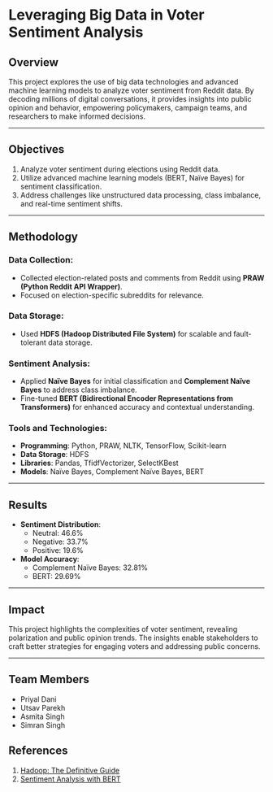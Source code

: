 # Leveraging Big Data in Voter Sentiment Analysis

## Overview
This project explores the use of big data technologies and advanced machine learning models to analyze voter sentiment from Reddit data. By decoding millions of digital conversations, it provides insights into public opinion and behavior, empowering policymakers, campaign teams, and researchers to make informed decisions.

---

## Objectives
1. Analyze voter sentiment during elections using Reddit data.
2. Utilize advanced machine learning models (BERT, Naïve Bayes) for sentiment classification.
3. Address challenges like unstructured data processing, class imbalance, and real-time sentiment shifts.

---

## Methodology
### Data Collection:
- Collected election-related posts and comments from Reddit using **PRAW (Python Reddit API Wrapper)**.
- Focused on election-specific subreddits for relevance.

### Data Storage:
- Used **HDFS (Hadoop Distributed File System)** for scalable and fault-tolerant data storage.

### Sentiment Analysis:
- Applied **Naïve Bayes** for initial classification and **Complement Naïve Bayes** to address class imbalance.
- Fine-tuned **BERT (Bidirectional Encoder Representations from Transformers)** for enhanced accuracy and contextual understanding.

### Tools and Technologies:
- **Programming**: Python, PRAW, NLTK, TensorFlow, Scikit-learn
- **Data Storage**: HDFS
- **Libraries**: Pandas, TfidfVectorizer, SelectKBest
- **Models**: Naïve Bayes, Complement Naïve Bayes, BERT

---

## Results
- **Sentiment Distribution**:
  - Neutral: 46.6%
  - Negative: 33.7%
  - Positive: 19.6%
- **Model Accuracy**:
  - Complement Naïve Bayes: 32.81%
  - BERT: 29.69%

---

## Impact
This project highlights the complexities of voter sentiment, revealing polarization and public opinion trends. The insights enable stakeholders to craft better strategies for engaging voters and addressing public concerns.

---

## Team Members
- Priyal Dani
- Utsav Parekh
- Asmita Singh
- Simran Singh

## References
1. [Hadoop: The Definitive Guide](https://www.oreilly.com/library/view/hadoop-the-definitive/9781449311520/)
2. [Sentiment Analysis with BERT](https://doi.org/10.1186/s40537-023-00781-w)
